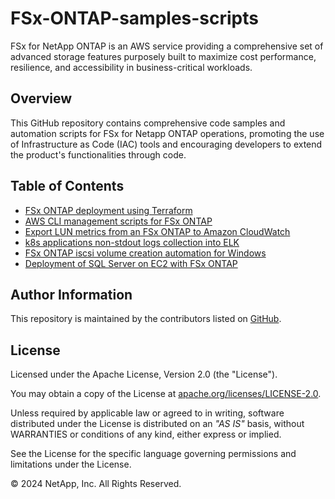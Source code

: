 # FSx-ONTAP-samples-scripts
FSx for NetApp ONTAP is an AWS service providing a comprehensive set of advanced storage features purposely built to maximize cost performance, resilience, and accessibility in business-critical workloads.

## Overview

This GitHub repository contains comprehensive code samples and automation scripts for FSx for Netapp ONTAP operations, promoting the use of Infrastructure as Code (IAC) tools and encouraging developers to extend the product's functionalities through code.

## Table of Contents
* [FSx ONTAP deployment using Terraform](/Terraform/deploy-fsx-ontap)
* [AWS CLI management scripts for FSx ONTAP](/fsx-ontap-aws-cli-scripts)
* [Export LUN metrics from an FSx ONTAP to Amazon CloudWatch](/Monitoring/LUN-monitoring)
* [k8s applications non-stdout logs collection into ELK](/Solutions/EKS-logs-to-ELK)
* [FSx ONTAP iscsi volume creation automation for Windows](/iscsi-vol-create&mount)
* [Deployment of SQL Server on EC2 with FSx ONTAP](/Terraform/deploy-fsx-ontap-sqlserver)



## Author Information

This repository is maintained by the contributors listed on [GitHub](https://github.com/NetApp/FSx-ONTAP-samples-scripts/graphs/contributors).

## License

Licensed under the Apache License, Version 2.0 (the "License").

You may obtain a copy of the License at [apache.org/licenses/LICENSE-2.0](http://www.apache.org/licenses/LICENSE-2.0).

Unless required by applicable law or agreed to in writing, software distributed under the License is distributed on an _"AS IS"_ basis, without WARRANTIES or conditions of any kind, either express or implied.

See the License for the specific language governing permissions and limitations under the License.

© 2024 NetApp, Inc. All Rights Reserved.
